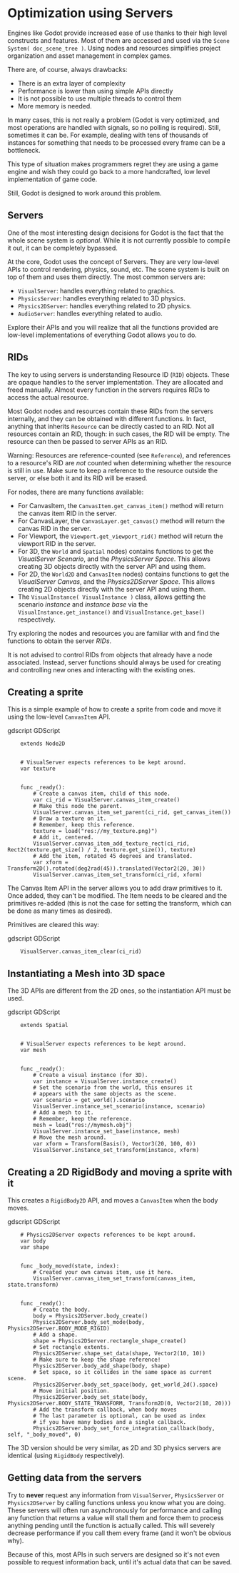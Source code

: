 

Optimization using Servers
==========================

Engines like Godot provide increased ease of use thanks to their high level constructs and features.
Most of them are accessed and used via the `Scene System( doc_scene_tree )`. Using nodes and
resources simplifies project organization and asset management in complex games.

There are, of course, always drawbacks:

* There is an extra layer of complexity
* Performance is lower than using simple APIs directly
* It is not possible to use multiple threads to control them
* More memory is needed.

In many cases, this is not really a problem (Godot is very optimized, and most operations are handled
with signals, so no polling is required). Still, sometimes it can be. For example, dealing with
tens of thousands of instances for something that needs to be processed every frame can be a bottleneck.

This type of situation makes programmers regret they are using a game engine and wish they could go
back to a more handcrafted, low level implementation of game code.

Still, Godot is designed to work around this problem.

Servers
-------

One of the most interesting design decisions for Godot is the fact that the whole scene system is
*optional*. While it is not currently possible to compile it out, it can be completely bypassed.

At the core, Godot uses the concept of Servers. They are very low-level APIs to control
rendering, physics, sound, etc. The scene system is built on top of them and uses them directly.
The most common servers are:

* `VisualServer`: handles everything related to graphics.
* `PhysicsServer`: handles everything related to 3D physics.
* `Physics2DServer`: handles everything related to 2D physics.
* `AudioServer`: handles everything related to audio.

Explore their APIs and you will realize that all the functions provided are low-level
implementations of everything Godot allows you to do.

RIDs
----

The key to using servers is understanding Resource ID (`RID`) objects. These are opaque
handles to the server implementation. They are allocated and freed manually. Almost every
function in the servers requires RIDs to access the actual resource.

Most Godot nodes and resources contain these RIDs from the servers internally, and they can
be obtained with different functions. In fact, anything that inherits `Resource`
can be directly casted to an RID. Not all resources contain an RID, though: in such cases, the RID will be empty. The resource can then be passed to server APIs as an RID.

Warning:
  Resources are reference-counted (see `Reference`), and
              references to a resource's RID are *not* counted when determining whether
              the resource is still in use. Make sure to keep a reference to the resource
              outside the server, or else both it and its RID will be erased.

For nodes, there are many functions available:

* For CanvasItem, the `CanvasItem.get_canvas_item()`
  method will return the canvas item RID in the server.
* For CanvasLayer, the `CanvasLayer.get_canvas()`
  method will return the canvas RID in the server.
* For Viewport, the `Viewport.get_viewport_rid()`
  method will return the viewport RID in the server.
* For 3D, the `World`
  and `Spatial` nodes)
  contains functions to get the *VisualServer Scenario*, and the *PhysicsServer Space*. This
  allows creating 3D objects directly with the server API and using them.
* For 2D, the `World2D`
  and `CanvasItem` nodes)
  contains functions to get the *VisualServer Canvas*, and the *Physics2DServer Space*. This
  allows creating 2D objects directly with the server API and using them.
* The `VisualInstance( VisualInstance )` class, allows getting the scenario *instance* and
  *instance base* via the `VisualInstance.get_instance()`
  and `VisualInstance.get_base()` respectively.

Try exploring the nodes and resources you are familiar with and find the functions to obtain the server *RIDs*.

It is not advised to control RIDs from objects that already have a node associated. Instead, server
functions should always be used for creating and controlling new ones and interacting with the existing ones.

Creating a sprite
-----------------

This is a simple example of how to create a sprite from code and move it using the low-level
`CanvasItem` API.

gdscript GDScript


```
    extends Node2D


    # VisualServer expects references to be kept around.
    var texture


    func _ready():
        # Create a canvas item, child of this node.
        var ci_rid = VisualServer.canvas_item_create()
        # Make this node the parent.
        VisualServer.canvas_item_set_parent(ci_rid, get_canvas_item())
        # Draw a texture on it.
        # Remember, keep this reference.
        texture = load("res://my_texture.png)")
        # Add it, centered.
        VisualServer.canvas_item_add_texture_rect(ci_rid, Rect2(texture.get_size() / 2, texture.get_size()), texture)
        # Add the item, rotated 45 degrees and translated.
        var xform = Transform2D().rotated(deg2rad(45)).translated(Vector2(20, 30))
        VisualServer.canvas_item_set_transform(ci_rid, xform)
```

The Canvas Item API in the server allows you to add draw primitives to it. Once added, they can't be modified.
The Item needs to be cleared and the primitives re-added (this is not the case for setting the transform,
which can be done as many times as desired).

Primitives are cleared this way:

gdscript GDScript

```
    VisualServer.canvas_item_clear(ci_rid)
```

Instantiating a Mesh into 3D space
----------------------------------

The 3D APIs are different from the 2D ones, so the instantiation API must be used.

gdscript GDScript

```
    extends Spatial


    # VisualServer expects references to be kept around.
    var mesh


    func _ready():
        # Create a visual instance (for 3D).
        var instance = VisualServer.instance_create()
        # Set the scenario from the world, this ensures it
        # appears with the same objects as the scene.
        var scenario = get_world().scenario
        VisualServer.instance_set_scenario(instance, scenario)
        # Add a mesh to it.
        # Remember, keep the reference.
        mesh = load("res://mymesh.obj")
        VisualServer.instance_set_base(instance, mesh)
        # Move the mesh around.
        var xform = Transform(Basis(), Vector3(20, 100, 0))
        VisualServer.instance_set_transform(instance, xform)
```

Creating a 2D RigidBody and moving a sprite with it
---------------------------------------------------

This creates a `RigidBody2D` API,
and moves a `CanvasItem` when the body moves.

gdscript GDScript

```
    # Physics2DServer expects references to be kept around.
    var body
    var shape


    func _body_moved(state, index):
        # Created your own canvas item, use it here.
        VisualServer.canvas_item_set_transform(canvas_item, state.transform)


    func _ready():
        # Create the body.
        body = Physics2DServer.body_create()
        Physics2DServer.body_set_mode(body, Physics2DServer.BODY_MODE_RIGID)
        # Add a shape.
        shape = Physics2DServer.rectangle_shape_create()
        # Set rectangle extents.
        Physics2DServer.shape_set_data(shape, Vector2(10, 10))
        # Make sure to keep the shape reference!
        Physics2DServer.body_add_shape(body, shape)
        # Set space, so it collides in the same space as current scene.
        Physics2DServer.body_set_space(body, get_world_2d().space)
        # Move initial position.
        Physics2DServer.body_set_state(body, Physics2DServer.BODY_STATE_TRANSFORM, Transform2D(0, Vector2(10, 20)))
        # Add the transform callback, when body moves
        # The last parameter is optional, can be used as index
        # if you have many bodies and a single callback.
        Physics2DServer.body_set_force_integration_callback(body, self, "_body_moved", 0)
```

The 3D version should be very similar, as 2D and 3D physics servers are identical (using
`RigidBody` respectively).

Getting data from the servers
-----------------------------

Try to **never** request any information from `VisualServer`, `PhysicsServer` or `Physics2DServer`
by calling functions unless you know what you are doing. These servers will often run asynchronously
for performance and calling any function that returns a value will stall them and force them to process
anything pending until the function is actually called. This will severely decrease performance if you
call them every frame (and it won't be obvious why).

Because of this, most APIs in such servers are designed so it's not even possible to request information
back, until it's actual data that can be saved.
